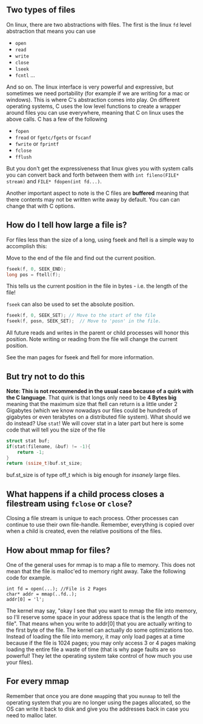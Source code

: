 ## Two types of files

On linux, there are two abstractions with files. The first is the linux `fd` level abstraction that means you can use
* `open`
* `read`
* `write`
* `close`
* `lseek`
* `fcntl`
...

And so on. The linux interface is very powerful and expressive, but sometimes we need portability (for example if we are writing for a mac or windows). This is where C's abstraction comes into play. On different operating systems, C uses the low level functions to create a wrapper around files you can use everywhere, meaning that C on linux uses the above calls. C has a few of the following
* `fopen`
* `fread` or `fgetc/fgets` or `fscanf`
* `fwrite` or `fprintf`
* `fclose`
* `fflush`

But you don't get the expressiveness that linux gives you with system calls you can convert back and forth between them with `int fileno(FILE* stream)` and `FILE* fdopen(int fd...)`.

Another important aspect to note is the C files are **buffered** meaning that there contents may not be written write away by default. You can can change that with C options.

## How do I tell how large a file is?
For files less than the size of a long, using fseek and ftell is a simple way to accomplish this:

Move to the end of the file and find out the current position.
```C
fseek(f, 0, SEEK_END);
long pos = ftell(f);
```
This tells us the current position in the file in bytes - i.e. the length of the file!

`fseek` can also be used to set the absolute position.
```C
fseek(f, 0, SEEK_SET); // Move to the start of the file 
fseek(f, posn, SEEK_SET);  // Move to 'posn' in the file.
```
All future reads and writes in the parent or child processes will honor this position.
Note writing or reading from the file will change the current position.

See the man pages for fseek and ftell for more information.

## But try not to do this
**Note: This is not recommended in the usual case because of a quirk with the C language**. That quirk is that longs only need to be **4 Bytes big** meaning that the maximum size that ftell can return is a little under 2 Gigabytes (which we know nowadays our files could be hundreds of gigabytes or even terabytes on a distributed file system). What should we do instead? Use `stat`! We will cover stat in a later part but here is some code that will tell you the size of the file
```C
struct stat buf;
if(stat(filename, &buf) != -1){
	return -1;
}
return (ssize_t)buf.st_size;
```
buf.st_size is of type off_t which is big enough for _insanely_ large files.

## What happens if a child process closes a filestream using `fclose` or `close`?
Closing a file stream is unique to each process. Other processes can continue to use their own file-handle. Remember, everything is copied over when a child is created, even the relative positions of the files.

## How about mmap for files?

One of the general uses for mmap is to map a file to memory. This does not mean that the file is malloc'ed to memory right away. Take the following code for example.

```
int fd = open(...); //File is 2 Pages
char* addr = mmap(..fd..);
addr[0] = 'l';
```
The kernel may say, "okay I see that you want to mmap the file into memory, so I'll reserve some space in your address space that is the length of the file". That means when you write to addr[0] that you are actually writing to the first byte of the file. The kernel can actually do some optimizations too. Instead of loading the file into memory, it may only load pages at a time because if the file is 1024 pages; you may only access 3 or 4 pages making loading the entire file a waste of time (that is why page faults are so powerful! They let the operating system take control of how much you use your files).

## For every mmap

Remember that once you are done `mmap`ping that you `munmap` to tell the operating system that you are no longer using the pages allocated, so the OS can write it back to disk and give you the addresses back in case you need to malloc later.


